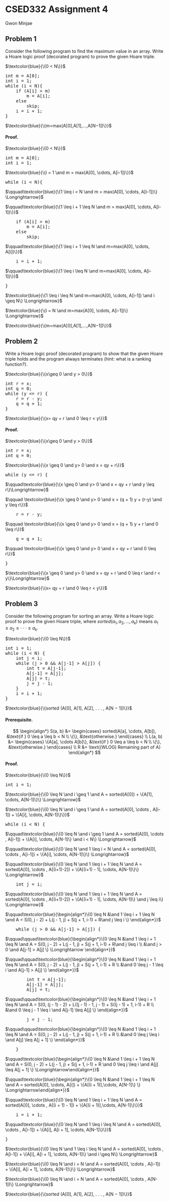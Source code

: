 # CSED332 Assignment 4

Gwon Minjae



## Problem 1

Consider the following program to find the maximum value in an array. Write a Hoare logic proof (decorated program) to prove the given Hoare triple.


$\textcolor{blue}{\{0 < N\}}$
<pre style="font-family: monospace; background-color: transparent; padding: 0; margin: 0;">
int m = A[0];
int i = 1;
while (i < N){
    if (A[i] > m)
        m = A[i];
    else
        skip;
    i = i + 1;
}
</pre>

$\textcolor{blue}{\{m=max(A[0],A[1],...,A[N−1])\}}$



#### Proof.

$\textcolor{blue}{\{0 < N\}}$

<pre style="font-family: monospace; background-color: transparent; padding: 0; margin: 0;">
int m = A[0];
int i = 1;
</pre>

$\textcolor{blue}{\{i = 1 \and m = max(A[0], \cdots, A[i-1])\}}$

<pre style="font-family: monospace; background-color: transparent; padding: 0; margin: 0;">
while (i < N){
</pre>

$\qquad\textcolor{blue}{\{1 \leq i < N \and m = max(A[0], \cdots, A[i-1])\} \Longrightarrow}$

$\qquad\textcolor{blue}{\{1 \leq i + 1 \leq N \and m = max(A[0], \cdots, A[i-1])\}}$

<pre style="font-family: monospace; background-color: transparent; padding: 0; margin: 0;">
    if (A[i] > m)
        m = A[i];
    else
        skip;
</pre>

$\qquad\textcolor{blue}{\{1 \leq i + 1 \leq N \and m=max(A[0], \cdots, A[i])\}}$

<pre style="font-family: monospace; background-color: transparent; padding: 0; margin: 0;">
    i = i + 1;
</pre>

$\qquad\textcolor{blue}{\{1 \leq i \leq N \and m=max(A[0], \cdots, A[i-1])\}}$

<pre style="font-family: monospace; background-color: transparent; padding: 0; margin: 0;">
}
</pre>
$\textcolor{blue}{\{1 \leq i \leq N \and m=max(A[0], \cdots, A[i-1]) \and i \geq N\} \Longrightarrow}$

$\textcolor{blue}{\{i = N \and m=max(A[0], \cdots, A[i-1])\} \Longrightarrow}$

$\textcolor{blue}{\{m=max(A[0],A[1],...,A[N−1])\}}$





## Problem 2

Write a Hoare logic proof (decorated program) to show that the given Hoare triple holds and the program always terminates (hint: what is a ranking function?).

$\textcolor{blue}{\{x\geq 0 \and y > 0\}}$

<pre style="font-family: monospace; background-color: transparent; padding: 0; margin: 0;">
int r = x;
int q = 0;
while (y <= r) {
    r = r - y;
    q = q + 1;
}
</pre>

$\textcolor{blue}{\{x= qy + r \and 0 \leq r < y\}}$



#### Proof.

$\textcolor{blue}{\{x\geq 0 \and y > 0\}}$

<pre style="font-family: monospace; background-color: transparent; padding: 0; margin: 0;">
int r = x;
int q = 0;
</pre>
$\textcolor{blue}{\{x \geq 0 \and y> 0 \and x = qy + r\}}$

<pre style="font-family: monospace; background-color: transparent; padding: 0; margin: 0;">
while (y <= r) {
</pre>
$\qquad\textcolor{blue}{\{x \geq 0 \and y> 0 \and x = qy + r \and y \leq r\}\Longrightarrow}$

$\qquad \textcolor{blue}{\{x \geq 0 \and y> 0 \and x = (q + 1) y + (r-y) \and y \leq r\}}$

<pre style="font-family: monospace; background-color: transparent; padding: 0; margin: 0;">
    r = r - y;
</pre>
$\qquad \textcolor{blue}{\{x \geq 0 \and y> 0 \and x = (q + 1) y + r \and 0 \leq r\}}$

<pre style="font-family: monospace; background-color: transparent; padding: 0; margin: 0;">
    q = q + 1;
</pre>

$\qquad \textcolor{blue}{\{x \geq 0 \and y> 0 \and x = qy + r \and 0 \leq r\}}$


<pre style="font-family: monospace; background-color: transparent; padding: 0; margin: 0;">
}
</pre>

$\textcolor{blue}{\{x \geq 0 \and y> 0 \and x = qy + r \and 0 \leq r \and r < y\}\Longrightarrow}$

$\textcolor{blue}{\{x= qy + r \and 0 \leq r < y\}}$





## Problem 3

Consider the following program for sorting an array. Write a Hoare logic proof to prove the given Hoare triple, where $sorted(a_1,a_2,...,a_k)$ means $a_1 \leq a_2 \leq ··· \leq a_k$.

$\textcolor{blue}{\{0 \leq N\}}$

<pre style="font-family: monospace; background-color: transparent; padding: 0; margin: 0;">
int i = 1;
while (i < N) {
    int j = i;
    while (j > 0 && A[j-1] > A[j]) {
        int t = A[j-1];
        A[j-1] = A[j];
        A[j] = t;
        j = j - 1;
    }
    i = i + 1;
}
</pre>

$\textcolor{blue}{\{sorted (A[0], A[1], A[2], . . . , A[N − 1])\}}$



#### Prerequisite.

$$
\begin{align*}
S(a, b) &= \begin{cases}
sorted(A[a], \cdots, A[b]), &\text{if } 0 \leq a \leq b < N \\
\{\}, &\text{otherwise.}
\end{cases} \\
L(a, b) &= \begin{cases}
\{A[a], \cdots A[b]\}, &\text{if } 0 \leq a \leq b < N \\
\{\}, &\text{otherwise.}
\end{cases} \\
R &= \text{(WLOG) Remaining part of A}
\end{align*}
$$



#### Proof.

$\textcolor{blue}{\{0 \leq N\}}$

<pre style="font-family: monospace; background-color: transparent; padding: 0; margin: 0;">
int i = 1;
</pre>
$\textcolor{blue}{\{0 \leq N \and i \geq 1 \and A = sorted(A[0]) + \{A[1], \cdots, A[N-1]\}\} \Longrightarrow}$

$\textcolor{blue}{\{0 \leq N \and i \geq 1 \and A = sorted(A[0], \cdots , A[i-1]) + \{A[i], \cdots, A[N-1]\}\}}$

<pre style="font-family: monospace; background-color: transparent; padding: 0; margin: 0;">
while (i < N) {
</pre>
$\qquad\textcolor{blue}{\{0 \leq N \and i \geq 1 \and A = sorted(A[0], \cdots , A[i-1]) + \{A[i], \cdots, A[N-1]\} \and i < N\} \Longrightarrow}$

$\qquad\textcolor{blue}{\{0 \leq N \and 1 \leq i < N \and A = sorted(A[0], \cdots , A[i-1]) + \{A[i], \cdots, A[N-1]\}\} \Longrightarrow}$

$\qquad\textcolor{blue}{\{0 \leq N \and 1 \leq i + 1 \leq N \and A = sorted(A[0], \cdots , A[(i+1)-2]) + \{A[(i+1) - 1], \cdots, A[N-1]\}\} \Longrightarrow}$

<pre style="font-family: monospace; background-color: transparent; padding: 0; margin: 0;">
    int j = i;
</pre>
$\qquad\textcolor{blue}{\{0 \leq N \and 1 \leq i + 1 \leq N \and A = sorted(A[0], \cdots , A[(i+1)-2]) + \{A[(i+1) - 1], \cdots, A[N-1]\} \and j \leq i\} \Longrightarrow}$

$\qquad\textcolor{blue}{\begin{align*}\{0 \leq N &\and 1 \leq i + 1 \leq N \and A = S(0, j - 2) + L(j - 1, j) + S(j + 1, i-1) + R\and j \leq i \} \end{align*}}$

<pre style="font-family: monospace; background-color: transparent; padding: 0; margin: 0;">
    while (j > 0 && A[j-1] > A[j]) {
</pre>
$\qquad\qquad\textcolor{blue}{\begin{align*}\{0 \leq N &\and 1 \leq i + 1 \leq N \and A = S(0, j - 2) + L(j - 1, j) + S(j + 1, i-1) + R\and j \leq i \\ &\and j > 0 \and A[j-1] > A[j] \} \Longrightarrow \end{align*}}$

$\qquad\qquad\textcolor{blue}{\begin{align*}\{0 \leq N &\and 1 \leq i + 1 \leq N \and A = S(0, j - 2) + L(j - 1, j) + S(j + 1, i-1) + R \\ &\and 0 \leq j - 1 \leq i \and A[j-1] > A[j] \} \end{align*}}$

<pre style="font-family: monospace; background-color: transparent; padding: 0; margin: 0;">
        int t = A[j-1];
        A[j-1] = A[j];
        A[j] = t;
</pre>
$\qquad\qquad\textcolor{blue}{\begin{align*}\{0 \leq N &\and 1 \leq i + 1 \leq N \and A = S(0, (j - 1) - 2) + L((j - 1) - 1, j - 1) + S((j - 1) + 1, i-1) + R \\ &\and 0 \leq j - 1 \leq i \and A[j-1] \leq A[j] \} \end{align*}}$
<pre style="font-family: monospace; background-color: transparent; padding: 0; margin: 0;">
        j = j - 1;
</pre>
$\qquad\qquad\textcolor{blue}{\begin{align*}\{0 \leq N &\and 1 \leq i + 1 \leq N \and A = S(0, j - 2) + L(j - 1, j) + S(j + 1, i-1) + R \\ &\and 0 \leq j \leq i \and A[j] \leq A[j + 1] \} \end{align*}}$
<pre style="font-family: monospace; background-color: transparent; padding: 0; margin: 0;">
    }
</pre>

$\qquad\textcolor{blue}{\begin{align*}\{0 \leq N &\and 1 \leq i + 1 \leq N \and A = S(0, j - 2) + L(j - 1, j) + S(j + 1, i-1) + R \and 0 \leq j \leq i \and A[j] \leq A[j + 1] \} \Longrightarrow\end{align*}}$

$\qquad\textcolor{blue}{\begin{align*}\{0 \leq N &\and 1 \leq i + 1 \leq N \and A = sorted(A[0], \cdots, A[i]) + \{A[(i + 1)],\cdots, A[N-1]\} \} \Longrightarrow\end{align*}}$

$\qquad\textcolor{blue}{\{0 \leq N \and 1 \leq i + 1 \leq N \and A = sorted(A[0], \cdots , A[(i + 1) - 1]) + \{A[(i + 1)],\cdots, A[N-1]\}\}}$


<pre style="font-family: monospace; background-color: transparent; padding: 0; margin: 0;">
    i = i + 1;
</pre>

$\qquad\textcolor{blue}{\{0 \leq N \and 1 \leq i \leq N \and A = sorted(A[0], \cdots , A[i-1]) + \{A[i], A[i + 1], \cdots, A[N-1]\}\}}$
<pre style="font-family: monospace; background-color: transparent; padding: 0; margin: 0;">
}
</pre>

$\textcolor{blue}{\{0 \leq N \and 1 \leq i \leq N \and A = sorted(A[0], \cdots , A[i-1]) + \{A[i], A[i + 1], \cdots, A[N-1]\} \and i \geq N\} \Longrightarrow}$

$\textcolor{blue}{\{0 \leq N \and i = N \and A = sorted(A[0], \cdots , A[i-1]) + \{A[i], A[i + 1], \cdots, A[N-1]\}\} \Longrightarrow}$

$\textcolor{blue}{\{0 \leq N \and i = N \and A = sorted(A[0], \cdots , A[N-1])\} \Longrightarrow}$

$\textcolor{blue}{\{sorted (A[0], A[1], A[2], . . . , A[N − 1])\}}$



